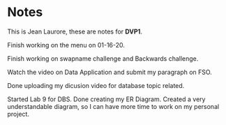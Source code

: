 # Notes
This is Jean Laurore, these are notes for **DVP1**.

Finish working on the menu on 01-16-20.

Finish working on swapname challenge and Backwards challenge.

Watch the video on Data Application and submit my paragraph on FSO.

Done uploading my dicusion video for database topic related.

Started Lab 9 for DBS. 
Done creating my ER Diagram. Created a very understandable diagram, so I can have more time to work on my personal project.